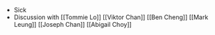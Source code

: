 - Sick
- Discussion with [[Tommie Lo]] [[Viktor Chan]] [[Ben Cheng]] [[Mark Leung]] [[Joseph Chan]] [[Abigail Choy]]
